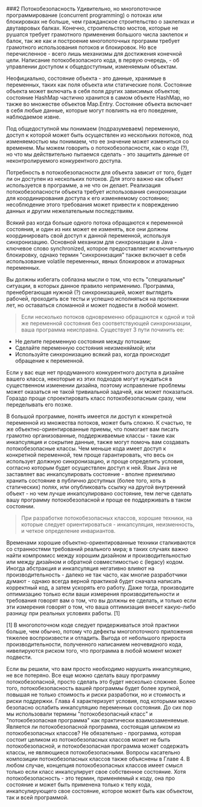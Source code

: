 ###2 Потокобезопасность
Удивительно, но многопоточное программирование (concurrent programming) о потоках или блокировках не больше, чем гражданское строительство о заклепках и двутавровых балках. Конечно, строительство мостов, которые не рушатся требует грамотного применения большого числа заклепок и балок, так же как и построение многопоточных программ требует грамотного использования потоков и блокировок. Но все перечисленное - всего лишь механизмы для достижения конечной цели. Написание потокобезопасного кода, в первую очередь, - об управлении доступом к общедоступным, изменяемым объектам. 

Неофициально, состояние объекта - это данные, хранимые в переменных, таких как поля объекта или статические поля. Состояние объекта может включать в себя поля других  зависимых объектов; состояние HashMap частично хранится в самом объекте HashMap, но также во множестве объектов Map.Entry. Состояние объекта включает в себя любые данные, которые могут повлиять на его поведение, наблюдаемое извне.

Под общедоступной мы понимаем (подразумеваем) переменную, доступ к которой может быть осуществлен из нескольких потоков, под изменяемостью мы понимаем, что ее значение может измениться со временем. Мы можем говорить о потокобезопасности, как о коде (?),  но что мы действительно пытаемся сделать - это защитить данные от неконтролируемого конкурентного доступа.

Потребность в потокобезопасности для объекта зависит от того, будет ли он доступен из нескольких потоков. Для этого важно как объект используется в программе, а не что он делает. Реализация потокобезопасности объекта требует использования синхронизации для координирования доступа к его изменяемому состоянию; несоблюдение этого требования может привести к повреждению данных и другим нежелательным последствиям.

Всякий раз когда больше одного потока обращаются к переменной состояния, и один из них может ее изменять, все они должны координировать свой доступ к данной переменной, используя синхронизацию. Основной механизм для синхронизации в Java  - ключевое слово synchronized, которое предоставляет исключительную блокировку, однако термин "синхронизация" также включает в себя использование volatile переменных, явных блокировок и атомарных переменных.

Вы должны избегать соблазна мысли о том, что есть "специальные" ситуации, в которых данное правило неприменимо. Программа, пренебрегающая нужной (?) синхронизацией, может выглядеть рабочей, проходить все тесты и успешно исполняться на протяжении лет, но оставаться сломанной и может подвести в любой момент.

> Если несколько потоков одновременно обращаются к одной и той же переменной состояния без соответствующей синхронизации, ваша программа неисправна. Существует 3 пути починить ее:
> 
* Не делите переменную состояния между потоками;
* Сделайте переменную состояния неизменяймой; или
* Используйте синхронизацию всякий раз, когда происходит обращение к переменной.

Если у вас еще нет продуманного конкурентного доступа в дизайне вашего класса, некоторые из этих подходов могут нуждаться в существенном изменении дизайна, поэтому исправление проблемы может оказаться не такой тривиальной задачей, как может показаться. Гораздо проще спроектировать класс потокобезопасным сразу, чем переделывать его позже.

В большой программе, понять имеется ли доступ к конкретной переменной из множества потоков, может быть сложно. К счастью, те же объектно-ориентированные приемы, что помогает вам писать грамотно организованные, поддерживаемые классы - такие как инкапсуляция и сокрытие данные, также могут помочь вам создавать потокобезопасные классы. Чем меньше кода имеет доступ к конкретной переменной, тем проще гарантировать, что весь он использует должную синхронизацию, и проще определить условия, согласно которым будет осуществлен доступ к ней. Язык Java не заставляет вас инкапсулировать состояние - вполне приемлимо хранить состояние в публично доступных (более того, хоть в статических) полях, или опубликовать ссылку на другой внутренний объект - но чем лучше инкапсулировано состояние, тем легче сделать вашу программу потокобезопасной и проще ее поддерживать в таком состоянии.

> При разработке потокобезопасных классов, хорошие техники, на которые следует ориентироваться - инкапсуляция, неизменность, и четкое определение инвариантов.

Временами хорошие объектно-ориентированные техники сталкиваются со странностями требований реального мира; в таких случаях важно найти компромисс между хорошим дизайном и производительностью или между дизайном и обратной совместимостью с (legacy) кодом. Иногда абстракция и инкапсуляция негативно влияют на производительность - далеко не так часто, как многие разработчики думают - однако всегда верной практикой будет сначала написать корректный код, а затем ускорять его работу. Даже тогда, производите оптимизацию только если ваши измерения производительности и требования говорят вам о том, что вы должны ее сделать, и только если эти измерения говорят о том, что ваша оптимизация внесет какую-либо разницу при реальных условиях работы. [1]

[1] В многопоточном коде следует придерживаться этой практики больше, чем обычно, потому что дефекты многопоточного приложения тяжелее воспроизвести и отладить. Выгода от небольшого прироста производительности, полученного написанием неочевидного кода, нивелируются риском того, что программа в любой момент может подвести.

Если вы решили, что вам просто необходимо нарушить инкапсуляцию, не все потеряно. Все еще можно сделать вашу программу потокобезопасной, просто сделать это будет несколько сложнее. Более того, потокобезопасность вашей программы будет более хрупкой, повышая не только стоимость и риски разработки, но и стоимость и риски поддержки. Глава 4 характеризует условия, под которыми можно безопасно ослабить инкапсуляцию переменных состояния.
До сих пор мы использовали термины "потокобезопасный класс" и "потокобезопасная программа" как практически взаимозаменяемые. Является ли потокобезопасной программа, состоящая целиком из потокобезопасных классов? Не обязательно - программа, которая состоит целиком из потокобезопасных классов может не быть потокобезопасной, и потокобезопасная программа может содержать классы, не являющиеся потокобезопасными. Вопросы касательно композиции потокобезопасных классов также объяснены в Главе 4. В любом случае, концепция потокобезопасных классов имеет смысл только если класс инкапсулирует свое собственное состояние. Хотя  потокобезопасность - это термин, применяемый к коду, она про состояние и может быть применена только к телу кода, инкапсулирующего свое состояние, которое может быть как объектом, так и всей программой.